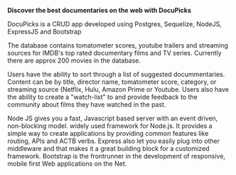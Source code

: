 
**Discover the best documentaries on the web with DocuPicks**  

DocuPicks is a CRUD app developed using Postgres, Sequelize, NodeJS, ExpressJS and Bootstrap 

The database contains tomatometer scores, youtube trailers and streaming sources for IMDB's top rated documentary films and TV series. Currently there are approx 200 movies in the database.

Users have the ability to sort through a list of suggested docummentaries. Content can be  by  title, director name, tomatometer score, category, or streaming source (Netflix, Hulu, Amazon Prime or Youtube. Users also have the ability to create a "watch-list" to and provide feedback to the community about films they have watched in the past. 

Node JS gives you a fast, Javascript based server with an event driven, non-blocking model. widely used framework for Node.js. It provides a simple way to create applications by providing common features like routing, APIs and ACTB verbs. Express also let you easily plug into other middleware and that makes it a great building block for a customized framework. Bootstrap is the frontrunner in the development of responsive, mobile first Web applications on the Net.

